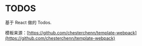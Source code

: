 # TODOS
基于 React 做的 Todos.  

模板来源：[https://github.com/chesterchenn/template-webpack](https://github.com/chesterchenn/template-webpack)
